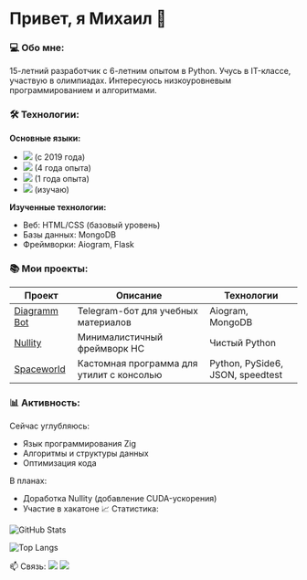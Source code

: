 # Привет, я Михаил 👋 

### 💻 Обо мне:
15-летний разработчик с 6-летним опытом в Python. Учусь в IT-классе, участвую в олимпиадах. Интересуюсь низкоуровневым программированием и алгоритмами.

### 🛠 Технологии:

**Основные языки:**
- <img src="https://img.shields.io/badge/Python-3776AB?style=flat&logo=python&logoColor=white"> (с 2019 года)
- <img src="https://img.shields.io/badge/C%23-239120?style=flat&logo=c-sharp&logoColor=white"> (4 года опыта)
- <img src="https://img.shields.io/badge/C%2B%2B-00599C?style=for-the-badge&logo=c%2B%2B&logoColor=white"> (1 года опыта)
- <img src="https://img.shields.io/badge/Zig-F7A41D?style=flat&logo=zig&logoColor=white"> (изучаю)

**Изученные технологии:**
- Веб: HTML/CSS (базовый уровень)
- Базы данных: MongoDB
- Фреймворки: Aiogram, Flask

### 📚 Мои проекты:

| Проект | Описание | Технологии |
|--------|----------|------------|
| [Diagramm Bot](https://github.com/Binobinos/diagramm) | Telegram-бот для учебных материалов | Aiogram, MongoDB | 
| [Nullity](https://github.com/Binobinos/Nullity) | Минималистичный фреймворк НС | Чистый Python |
| [Spaceworld](https://github.com/Binobinos/SpaceWorld/tree/master) | Кастомная программа для утилит с консолью | Python, PySide6, JSON, speedtest |


### 📊 Активность:

Сейчас углубляюсь:
- Язык программирования Zig
- Алгоритмы и структуры данных
- Оптимизация кода

В планах:
- Доработка Nullity (добавление CUDA-ускорения)
- Участие в хакатоне
📈 Статистика:

![GitHub Stats](https://github-readme-stats.vercel.app/api?username=Binobinos&show_icons=true&theme=radical&hide_border=true)

![Top Langs](https://github-readme-stats.vercel.app/api/top-langs/?username=Binobinos&layout=compact&theme=radical&hide_border=true)

📫 Связь:
<a href="mailto:binobinos.dev@gmail.com"><img src="https://img.shields.io/badge/Email-0078D4?style=flat&logo=microsoft-outlook&logoColor=white"></a>
<a href="https://t.me/binobinos"><img src="https://img.shields.io/badge/Telegram-26A5E4?style=flat&logo=telegram&logoColor=white"></a>

